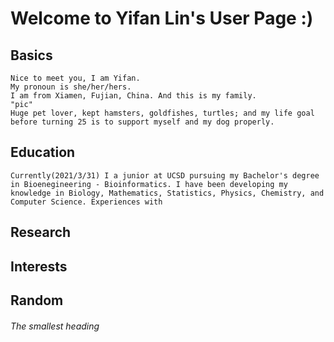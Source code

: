 # **Welcome to Yifan Lin's User Page :)**

## Basics
    Nice to meet you, I am Yifan. 
    My pronoun is she/her/hers.
    I am from Xiamen, Fujian, China. And this is my family. 
    "pic"
    Huge pet lover, kept hamsters, goldfishes, turtles; and my life goal before turning 25 is to support myself and my dog properly. 
## Education
    Currently(2021/3/31) I a junior at UCSD pursuing my Bachelor's degree in Bioenegineering - Bioinformatics. I have been developing my knowledge in Biology, Mathematics, Statistics, Physics, Chemistry, and Computer Science. Experiences with 
## Research
## Interests
## Random
###### The smallest heading